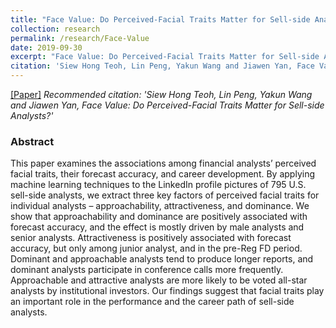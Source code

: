 ```yaml
---
title: "Face Value: Do Perceived-Facial Traits Matter for Sell-side Analysts?"
collection: research
permalink: /research/Face-Value
date: 2019-09-30
excerpt: "Face Value: Do Perceived-Facial Traits Matter for Sell-side Analysts?"
citation: 'Siew Hong Teoh, Lin Peng, Yakun Wang and Jiawen Yan, Face Value: Do Perceived-Facial Traits Matter for Sell-side Analysts?'
---
```

[[Paper]]()
*Recommended citation: 'Siew Hong Teoh, Lin Peng, Yakun Wang and Jiawen Yan, Face Value: Do Perceived-Facial Traits Matter for Sell-side Analysts?'*

### Abstract
This paper examines the associations among financial analysts’ perceived facial traits, their forecast accuracy, and career development. By applying machine learning techniques to the LinkedIn profile pictures of 795 U.S. sell-side analysts, we extract three key factors of perceived facial traits for individual analysts – approachability, attractiveness, and dominance. We show that approachability and dominance are positively associated with forecast accuracy, and the effect is mostly driven by male analysts and senior analysts. Attractiveness is positively associated with forecast accuracy, but only among junior analyst, and in the pre-Reg FD period. Dominant and approachable analysts tend to produce longer reports, and dominant analysts participate in conference calls more frequently. Approachable and attractive analysts are more likely to be voted all-star analysts by institutional investors. Our findings suggest that facial traits play an important role in the performance and the career path of sell-side analysts.

